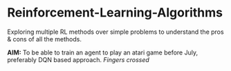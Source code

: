 # Reinforcement-Learning-Algorithms

Exploring multiple RL methods over simple problems to understand the pros & cons of all the methods.

**AIM:** To be able to train an agent to play an atari game before July, preferably DQN based approach. *Fingers crossed*